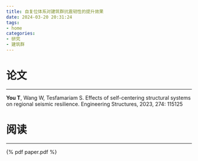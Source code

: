 ```yaml
---
title: 自复位体系对建筑群抗震韧性的提升效果
date: 2024-03-20 20:31:24
tags:
- home
categories:
- 研究
- 建筑群
---
```



# 论文
---
**You T**, Wang W, Tesfamariam S. Effects of self-centering structural systems on regional seismic resilience. Engineering Structures, 2023, 274: 115125

# 阅读
---
{% pdf paper.pdf %}
